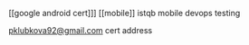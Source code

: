[[google android cert]]]
[[mobile]]
istqb mobile
devops testing


pklubkova92@gmail.com cert address